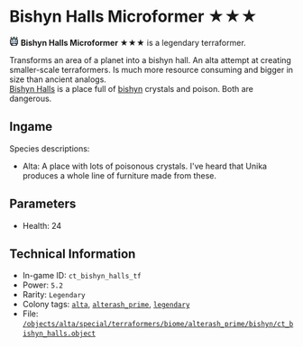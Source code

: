 # Bishyn Halls Microformer ★★★

<img src="https://raw.githubusercontent.com/Ceterai/Enternia/main/objects/alta/special/terraformers/biome/alterash_prime/bishyn/icon.png" alt="Bishyn Halls Microformer ★★★ icon" loading="lazy" height="16px" width="auto" /> **Bishyn Halls Microformer ★★★** is a legendary terraformer.

Transforms an area of a planet into a bishyn hall. An alta attempt at creating smaller-scale terraformers. Is much more resource consuming and bigger in size than ancient analogs.  
[Bishyn Halls](https://ceterai.github.io/MyEnternia/Wiki/BishynHalls) is a place full of [bishyn](https://ceterai.github.io/MyEnternia/Wiki/Tags/Bishyn) crystals and poison. Both are dangerous.

## Ingame

Species descriptions:

- Alta: A place with lots of poisonous crystals. I've heard that Unika produces a whole line of furniture made from these.

## Parameters

- Health: 24

## Technical Information

- In-game ID: `ct_bishyn_halls_tf`
- Power: `5.2`
- Rarity: `Legendary`
- Colony tags: [`alta`](https://ceterai.github.io/MyEnternia/Wiki/Tags/Alta), [`alterash_prime`](https://ceterai.github.io/MyEnternia/Wiki/Tags/AlterashPrime), [`legendary`](https://ceterai.github.io/MyEnternia/Wiki/Tags/Legendary)
- File: [`/objects/alta/special/terraformers/biome/alterash_prime/bishyn/ct_bishyn_halls.object`](https://github.com/Ceterai/Enternia/blob/main/objects/alta/special/terraformers/biome/alterash_prime/bishyn/ct_bishyn_halls.object)

